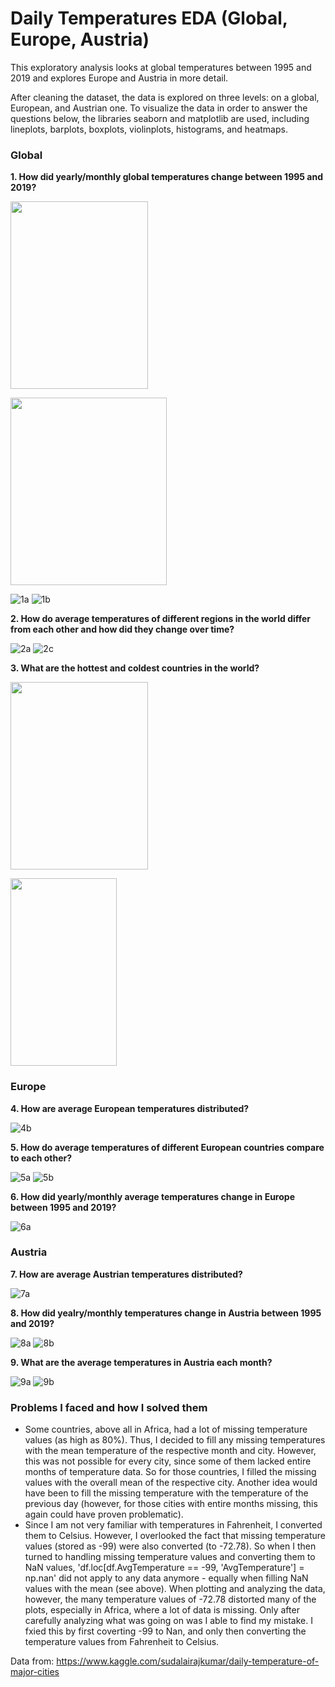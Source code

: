 # Daily Temperatures EDA (Global, Europe, Austria)

This exploratory analysis looks at global temperatures between 1995 and 2019 and explores Europe and Austria in more detail.

After cleaning the dataset, the data is explored on three levels: on a global, European, and Austrian one. To visualize the data in order to answer the questions below, the libraries seaborn and matplotlib are used, including lineplots, barplots, boxplots, violinplots, histograms, and heatmaps.

### Global

<b>1. How did yearly/monthly global temperatures change between 1995 and 2019?</b>

<p align="left">
  <img width="220" height="300" src="https://github.com/HeleneFabia/daily-temperatures-eda/blob/master/images/avg_global_temps.png">
</p> <p align="left">
  <img width="250" height="300" src="https://github.com/HeleneFabia/daily-temperatures-eda/blob/master/images/avg_global_temps_heatmap.png">
</p>

![1a](https://github.com/HeleneFabia/daily-temperatures-eda/blob/master/images/avg_global_temps.png)
![1b](https://github.com/HeleneFabia/daily-temperatures-eda/blob/master/images/avg_global_temps_heatmap.png)

<b>2. How do average temperatures of different regions in the world differ from each other and how did they change over time?</b>

![2a](https://github.com/HeleneFabia/daily-temperatures-eda/blob/master/images/avg_temp_regions.png)
![2c](https://github.com/HeleneFabia/daily-temperatures-eda/blob/master/images/dist_temps_box.png)

<b>3. What are the hottest and coldest countries in the world?</b>

<p align="left">
  <img width="220" height="300" src="https://github.com/HeleneFabia/daily-temperatures-eda/blob/master/images/3a_.png">
</p> <p align="left">
  <img width="170" height="300" src="https://github.com/HeleneFabia/daily-temperatures-eda/blob/master/images/3b_.png">
</p>


### Europe

<b>4. How are average European temperatures distributed?</b>

![4b](https://github.com/HeleneFabia/daily-temperatures-eda/blob/master/images/dist_temps_europe.png)

<b>5. How do average temperatures of different European countries compare to each other?</b>

![5a](https://github.com/HeleneFabia/daily-temperatures-eda/blob/master/images/dist_temps_europe_box.png)
![5b](https://github.com/HeleneFabia/daily-temperatures-eda/blob/master/images/avg_temps_europe_country.png)

<b>6. How did yearly/monthly average temperatures change in Europe between 1995 and 2019?</b>

![6a](https://github.com/HeleneFabia/daily-temperatures-eda/blob/master/images/avg_temps_europe_heatmap.png)


### Austria

<b>7. How are average Austrian temperatures distributed?</b>

![7a](https://github.com/HeleneFabia/daily-temperatures-eda/blob/master/images/dist_temps_austria.png)

<b>8. How did yealry/monthly temperatures change in Austria between 1995 and 2019?</b>

![8a](https://github.com/HeleneFabia/daily-temperatures-eda/blob/master/images/avg_temps_austria.png)
![8b](https://github.com/HeleneFabia/daily-temperatures-eda/blob/master/images/avg_temps_austria_heatmap.png)

<b>9. What are the average temperatures in Austria each month?</b>

![9a](https://github.com/HeleneFabia/daily-temperatures-eda/blob/master/images/9a.png)
![9b](https://github.com/HeleneFabia/daily-temperatures-eda/blob/master/images/month_temps_austria.png)


### Problems I faced and how I solved them
- Some countries, above all in Africa, had a lot of missing temperature values (as  high as 80%). Thus, I decided to fill any missing temperatures with the mean temperature of the respective month and city. However, this was not possible for every city, since some of them lacked entire months of temperature data. So for those countries, I filled the missing values with the overall mean of the respective city. Another idea would have been to fill the missing temperature with the temperature of the previous day (however, for those cities with entire months missing, this again could have proven problematic).
- Since I am not very familiar with temperatures in Fahrenheit, I converted them to Celsius. However, I overlooked the fact that missing temperature values (stored as -99) were also converted (to -72.78). So when I then turned to handling missing temperature values and converting them to NaN values, 'df.loc[df.AvgTemperature == -99, 'AvgTemperature'] = np.nan' did not apply to any data anymore - equally when filling NaN values with the mean (see above). When plotting and analyzing the data, however, the many temperature values of -72.78 distorted many of the plots, especially in Africa, where a lot of data is missing. Only after carefully analyzing what was going on was I able to find my mistake. I fxied this by first coverting -99 to Nan, and only then converting the temperature values from Fahrenheit to Celsius.
  
Data from: https://www.kaggle.com/sudalairajkumar/daily-temperature-of-major-cities
